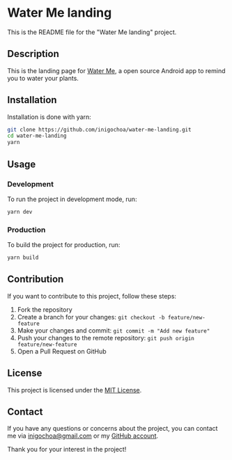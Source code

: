 # Water Me landing

This is the README file for the "Water Me landing" project.

## Description

This is the landing page for [Water Me], a open source Android app to remind you
to water your plants.

## Installation

Installation is done with yarn:

```bash
git clone https://github.com/inigochoa/water-me-landing.git
cd water-me-landing
yarn
```

## Usage

### Development

To run the project in development mode, run:

```bash
yarn dev
```

### Production

To build the project for production, run:

```bash
yarn build
```

## Contribution

If you want to contribute to this project, follow these steps:

1. Fork the repository
1. Create a branch for your changes: `git checkout -b feature/new-feature`
1. Make your changes and commit: `git commit -m "Add new feature"`
1. Push your changes to the remote repository: `git push origin feature/new-feature`
1. Open a Pull Request on GitHub

## License

This project is licensed under the [MIT License].

## Contact

If you have any questions or concerns about the project, you can contact me via
[inigochoa@gmail.com] or my [GitHub account].

Thank you for your interest in the project!

[Water Me]: https://github.com/abertschi/water-me
[MIT License]: LICENSE.md
[inigochoa@gmail.com]: mailto:inigochoa@gmail.com
[GitHub account]: https://github.com/inigochoa
